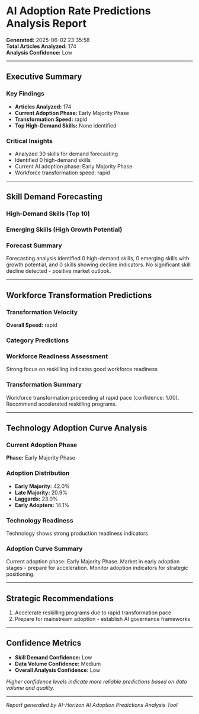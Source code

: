 # AI Adoption Rate Predictions Analysis Report

**Generated:** 2025-06-02 23:35:58  
**Total Articles Analyzed:** 174  
**Analysis Confidence:** Low

---

## Executive Summary


### Key Findings

- **Articles Analyzed:** 174
- **Current Adoption Phase:** Early Majority Phase
- **Transformation Speed:** rapid
- **Top High-Demand Skills:** None identified

### Critical Insights

- Analyzed 30 skills for demand forecasting
- Identified 0 high-demand skills
- Current AI adoption phase: Early Majority Phase
- Workforce transformation speed: rapid


---

## Skill Demand Forecasting


### High-Demand Skills (Top 10)


### Emerging Skills (High Growth Potential)



### Forecast Summary

Forecasting analysis identified 0 high-demand skills, 0 emerging skills with growth potential, and 0 skills showing decline indicators. No significant skill decline detected - positive market outlook.


---

## Workforce Transformation Predictions


### Transformation Velocity

**Overall Speed:** rapid

### Category Predictions


### Workforce Readiness Assessment

Strong focus on reskilling indicates good workforce readiness

### Transformation Summary

Workforce transformation proceeding at rapid pace (confidence: 1.00). Recommend accelerated reskilling programs.


---

## Technology Adoption Curve Analysis


### Current Adoption Phase

**Phase:** Early Majority Phase

### Adoption Distribution

- **Early Majority:** 42.0%
- **Late Majority:** 20.9%
- **Laggards:** 23.0%
- **Early Adopters:** 14.1%


### Technology Readiness

Technology shows strong production readiness indicators

### Adoption Curve Summary

Current adoption phase: Early Majority Phase. Market in early adoption stages - prepare for acceleration. Monitor adoption indicators for strategic positioning.


---

## Strategic Recommendations

1. Accelerate reskilling programs due to rapid transformation pace
2. Prepare for mainstream adoption - establish AI governance frameworks


---

## Confidence Metrics


- **Skill Demand Confidence:** Low
- **Data Volume Confidence:** Medium
- **Overall Analysis Confidence:** Low

*Higher confidence levels indicate more reliable predictions based on data volume and quality.*


---

*Report generated by AI-Horizon AI Adoption Predictions Analysis Tool*
